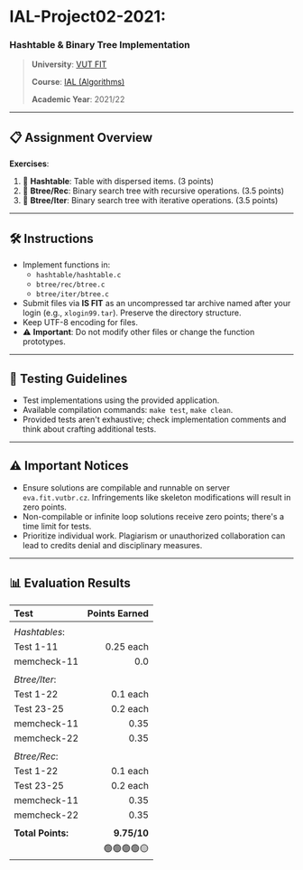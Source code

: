 # **IAL-Project02-2021**:

### Hashtable & Binary Tree Implementation

> **University**: [VUT FIT](https://www.fit.vut.cz/)
>
> **Course**: [IAL (Algorithms)](https://www.fit.vut.cz/study/course/268213/)
>
> **Academic Year**: 2021/22

---

## 📋 **Assignment Overview**

**Exercises**:

1. 📘 **Hashtable**: Table with dispersed items. (3 points)
2. 📘 **Btree/Rec**: Binary search tree with recursive operations. (3.5 points)
3. 📘 **Btree/Iter**: Binary search tree with iterative operations. (3.5 points)

---

## 🛠 **Instructions**

- Implement functions in:
  - `hashtable/hashtable.c`
  - `btree/rec/btree.c`
  - `btree/iter/btree.c`
- Submit files via **IS FIT** as an uncompressed tar archive named after your login (e.g., `xlogin99.tar`). Preserve the directory structure.
- Keep UTF-8 encoding for files.
- ⚠️ **Important**: Do not modify other files or change the function prototypes.

---

## 🧪 **Testing Guidelines**

- Test implementations using the provided application.
- Available compilation commands: `make test`, `make clean`.
- Provided tests aren't exhaustive; check implementation comments and think about crafting additional tests.

---

## ⚠️ **Important Notices**

- Ensure solutions are compilable and runnable on server `eva.fit.vutbr.cz`. Infringements like skeleton modifications will result in zero points.
- Non-compilable or infinite loop solutions receive zero points; there's a time limit for tests.
- Prioritize individual work. Plagiarism or unauthorized collaboration can lead to credits denial and disciplinary measures.

---

## 📊 **Evaluation Results**

| Test              | Points Earned |
| :---------------- | ------------: |
|                   |               |
| _Hashtables_:     |               |
| Test 1-11         |     0.25 each |
| memcheck-11       |           0.0 |
|                   |               |
| _Btree/Iter_:     |               |
| Test 1-22         |      0.1 each |
| Test 23-25        |      0.2 each |
| memcheck-11       |          0.35 |
| memcheck-22       |          0.35 |
|                   |               |
| _Btree/Rec_:      |               |
| Test 1-22         |      0.1 each |
| Test 23-25        |      0.2 each |
| memcheck-11       |          0.35 |
| memcheck-22       |          0.35 |
|                   |               |
| **Total Points:** |   **9.75/10** |
|                   |    🟢🟢🟢🟢🟡 |
